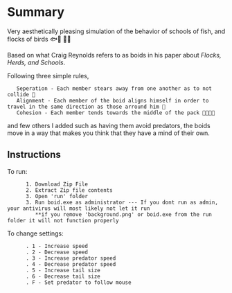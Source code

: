 # Summary
   Very aesthetically pleasing simulation of the behavior of schools of fish, and flocks of birds 🐟🐠  🦆🦆
 
   Based on what Craig Reynolds refers to as boids in his paper about _Flocks, Herds, and Schools_.
 
 
   Following three simple rules,


       Seperation - Each member stears away from one another as to not collide 👀
       Alignment - Each member of the boid aligns himself in order to travel in the same direction as those arround him 🧭
       Cohesion - Each member tends towards the middle of the pack 👨‍👩‍👧‍👦
                   
                   
   and few others I added such as having them avoid predators, the boids move in a way that makes you think that they have a mind of their own.
   
   ## Instructions
   To run:
   
   
          1. Download Zip File
          2. Extract Zip file contents
          3. Open 'run' folder
          3. Run boid.exe as administrator --- If you dont run as admin, your antivirus will most likely not let it run
             **if you remove 'background.png' or boid.exe from the run folder it will not function properly
          
          
          
   To change settings:
    
    
          . 1 - Increase speed
          . 2 - Decrease speed
          . 3 - Increase predator speed
          . 4 - Decrease predator speed
          . 5 - Increase tail size
          . 6 - Decrease tail size
          . F - Set predator to follow mouse
